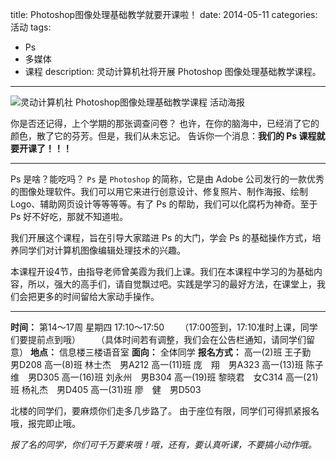 title: Photoshop图像处理基础教学就要开课啦！
date: 2014-05-11
categories: 活动
tags:
 - Ps
 - 多媒体
 - 课程
description: 灵动计算机社将开展 Photoshop 图像处理基础教学课程。
---

![灵动计算机社 Photoshop图像处理基础教学课程 活动海报](http://cptsct.qiniudn.com/photoshop_lessons/poster.jpg)

你是否还记得，上个学期的那张调查问卷？
也许，在你的脑海中，已经消了它的颜色，散了它的芬芳。但是，我们从未忘记。
告诉你一个消息：__我们的 Ps 课程就要开课了！！！__

<!-- more -->

-----

Ps 是啥？能吃吗？
`Ps` 是 `Photoshop` 的简称，它是由 Adobe 公司发行的一款优秀的图像处理软件。我们可以用它来进行创意设计、修复照片、制作海报、绘制 Logo、辅助网页设计等等等等。有了 Ps 的帮助，我们可以化腐朽为神奇。至于 Ps 好不好吃，那就不知道啦。

我们开展这个课程，旨在引导大家踏进 Ps 的大门，学会 Ps 的基础操作方式，培养同学们对计算机图像编辑处理技术的兴趣。

本课程开设4节，由指导老师曾美霞为我们上课。我们在本课程中学习的为基础内容，所以，强大的高手们，请自觉飘过吧。实践是学习的最好方法，在课堂上，我们会把更多的时间留给大家动手操作。

-----

**时间：** 第14～17周 星期四 17:10～17:50
　　（17:00签到，17:10准时上课，同学们要提前点到哦）
　　（具体时间若有调整，我们会在公告栏通知，请同学们留意）
**地点：** 信息楼三楼语音室
**面向：** 全体同学
**报名方式：**
高一(2)班 王子勤　男D208
高一(8)班 林士杰　男A212
高一(11)班 庞　翔　男A323
高一(13)班 陈子维　男D305
高一(16)班 刘永州　男B304
高一(19)班 黎晓君　女C314
高一(21)班 杨礼杰　男D405
高一(31)班 廖　健　男D503

北楼的同学们，要麻烦你们走多几步路了。
由于座位有限，同学们可得抓紧报名哦，报完即止哦。

_报了名的同学，你们可千万要来哦！哦，还有，要认真听课，不要搞小动作哦。_